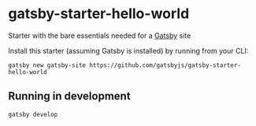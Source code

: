 # gatsby-starter-hello-world

Starter with the bare essentials needed for a [Gatsby](https://www.gatsbyjs.org/) site

Install this starter (assuming Gatsby is installed) by running from your CLI:

```
gatsby new gatsby-site https://github.com/gatsbyjs/gatsby-starter-hello-world
```

## Running in development

`gatsby develop`
